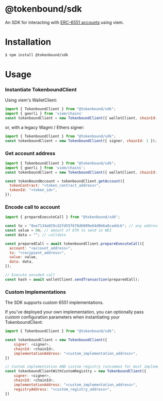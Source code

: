# @tokenbound/sdk

An SDK for interacting with [ERC-6551 accounts](https://eips.ethereum.org/EIPS/eip-6551) using viem.

# Installation

```bash
$ npm install @tokenbound/sdk
```

# Usage

### Instantiate TokenboundClient

Using viem's WalletClient:

```javascript
import { TokenboundClient } from "@tokenbound/sdk";
import { goerli } from 'viem/chains'
const tokenboundClient = new TokenboundClient({ walletClient, chainId: goerli.id });
```

or, with a legacy Wagmi / Ethers signer:

```javascript
import { TokenboundClient } from "@tokenbound/sdk";
const tokenboundClient = new TokenboundClient({ signer, chainId: 1 });
```

### Get account address

```javascript
import { TokenboundClient } from "@tokenbound/sdk";
import { goerli } from 'viem/chains';
const tokenboundClient = new TokenboundClient({ walletClient, chainId: goerli.id });

const tokenBoundAccount = tokenboundClient.getAccount({
  tokenContract: "<token_contract_address>",
  tokenId: "<token_id>",
});
```

### Encode call to account

```javascript
import { prepareExecuteCall } from "@tokenbound/sdk";

const to = "0xe7134a029cd2fd55f678d6809e64d0b6a0caddcb"; // any address
const value = 0n; // amount of ETH to send in WEI
const data = ""; // calldata

const preparedCall = await tokenboundClient.prepareExecuteCall({
  account: "<account_address>",
  to: "<recipient_address>",
  value: value,
  data: data,
});

// Execute encoded call
const hash = await walletClient.sendTransaction(preparedCall);
```

### Custom Implementations

The SDK supports custom 6551 implementations.

If you've deployed your own implementation, you can optionally pass custom configuration parameters when instantiating your TokenboundClient:

```javascript
import { TokenboundClient } from "@tokenbound/sdk";

const tokenboundClient = new TokenboundClient({
    signer: <signer>,
    chainId: <chainId>,
    implementationAddress: "<custom_implementation_address>",
})

// Custom implementation AND custom registry (uncommon for most implementations)
const tokenboundClientWithCustomRegistry = new TokenboundClient({
    signer: <signer>,
    chainId: <chainId>,
    implementationAddress: "<custom_implementation_address>",
    registryAddress: "<custom_registry_address>",
})


```